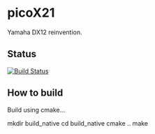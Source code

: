 # picoX21

Yamaha DX12 reinvention.

## Status

[![Build Status](https://github.com/AnotherJohnH/picoX21/actions/workflows/build_on_push.yml/badge.svg)](https://github.com/AnotherJohnH/picoX21/actions/workflows/build_on_push.yml)

## How to build

Build using cmake...

mkdir build_native
cd build_native
cmake ..
make
